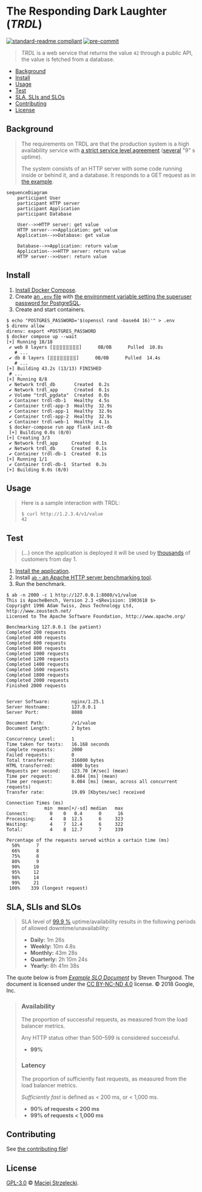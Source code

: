 # The Responding Dark Laughter (_TRDL_) <!-- omit in toc -->

[![standard-readme compliant](https://img.shields.io/badge/readme%20style-standard-brightgreen.svg?style=flat-square)](https://github.com/RichardLitt/standard-readme)
[![pre-commit](https://img.shields.io/badge/pre--commit-enabled-brightgreen?logo=pre-commit)](https://github.com/pre-commit/pre-commit)

> _TRDL_ is a web service that returns the value `42` through a public API, the
> value is fetched from a database.

- [Background](#background)
- [Install](#install)
- [Usage](#usage)
- [Test](#test)
- [SLA, SLIs and SLOs](#sla-slis-and-slos)
- [Contributing](#contributing)
- [License](#license)

## Background

> The requirements on TRDL are that the production system is a high availability
> service with [a strict service level agreement](#sla-slis-and-slos)
> ([several](https://en.wiktionary.org/wiki/several#Determiner) "9" s uptime).
>
> The system consists of an HTTP server with some code running inside or behind
> it, and a database. It responds to a GET request as in [the example](#usage).

```mermaid
sequenceDiagram
    participant User
    participant HTTP server
    participant Application
    participant Database

    User-->>HTTP server: get value
    HTTP server-->>Application: get value
    Application-->>Database: get value

    Database-->>Application: return value
    Application-->>HTTP server: return value
    HTTP server-->>User: return value
```

## Install

1. [Install Docker Compose](https://docs.docker.com/compose/install/).
2. Create [an `.env` file](https://thenewstack.io/what-is-the-docker-env-file-and-how-do-you-use-it/)
   with [the environment variable setting the superuser password for PostgreSQL](https://github.com/docker-library/docs/tree/master/postgres#postgres_password).
3. Create and start containers.

```shell
$ echo "POSTGRES_PASSWORD='$(openssl rand -base64 16)'" > .env
$ direnv allow
direnv: export +POSTGRES_PASSWORD
$ docker compose up --wait
[+] Running 18/18
 ✔ web 8 layers [⣿⣿⣿⣿⣿⣿⣿⣿]      0B/0B      Pulled  10.8s
   # ...
 ✔ db 8 layers [⣿⣿⣿⣿⣿⣿⣿⣿]      0B/0B      Pulled  14.4s
   # ...
[+] Building 43.2s (13/13) FINISHED
 # ...
[+] Running 8/8
 ✔ Network trdl_db       Created  0.2s
 ✔ Network trdl_app      Created  0.1s
 ✔ Volume "trdl_pgdata"  Created  0.0s
 ✔ Container trdl-db-1   Healthy  4.5s
 ✔ Container trdl-app-3  Healthy  32.9s
 ✔ Container trdl-app-1  Healthy  32.9s
 ✔ Container trdl-app-2  Healthy  32.9s
 ✔ Container trdl-web-1  Healthy  4.1s
 $ docker-compose run app flask init-db
 [+] Building 0.0s (0/0)
[+] Creating 3/3
 ✔ Network trdl_app     Created  0.1s
 ✔ Network trdl_db      Created  0.1s
 ✔ Container trdl-db-1  Created  0.1s
[+] Running 1/1
 ✔ Container trdl-db-1  Started  0.3s
[+] Building 0.0s (0/0)
```

## Usage

> Here is a sample interaction with TRDL:
>
> ```shell
> $ curl http://1.2.3.4/v1/value
> 42
> ```

## Test

> (...) once the application is deployed it will be used by [thousands](https://en.wiktionary.org/wiki/Appendix:Glossary#plural_number)
> of customers from day 1.

1. [Install the application](#install).
2. Install [`ab` - an Apache HTTP server benchmarking tool](https://httpd.apache.org/docs/2.4/programs/ab.html).
3. Run the benchmark.

```shell
$ ab -n 2000 -c 1 http://127.0.0.1:8080/v1/value
This is ApacheBench, Version 2.3 <$Revision: 1903618 $>
Copyright 1996 Adam Twiss, Zeus Technology Ltd, http://www.zeustech.net/
Licensed to The Apache Software Foundation, http://www.apache.org/

Benchmarking 127.0.0.1 (be patient)
Completed 200 requests
Completed 400 requests
Completed 600 requests
Completed 800 requests
Completed 1000 requests
Completed 1200 requests
Completed 1400 requests
Completed 1600 requests
Completed 1800 requests
Completed 2000 requests
Finished 2000 requests


Server Software:        nginx/1.25.1
Server Hostname:        127.0.0.1
Server Port:            8080

Document Path:          /v1/value
Document Length:        2 bytes

Concurrency Level:      1
Time taken for tests:   16.168 seconds
Complete requests:      2000
Failed requests:        0
Total transferred:      316000 bytes
HTML transferred:       4000 bytes
Requests per second:    123.70 [#/sec] (mean)
Time per request:       8.084 [ms] (mean)
Time per request:       8.084 [ms] (mean, across all concurrent requests)
Transfer rate:          19.09 [Kbytes/sec] received

Connection Times (ms)
              min  mean[+/-sd] median   max
Connect:        0    0   0.4      0      16
Processing:     4    8  12.5      6     323
Waiting:        4    7  12.4      6     322
Total:          4    8  12.7      7     339

Percentage of the requests served within a certain time (ms)
  50%      7
  66%      8
  75%      8
  80%      9
  90%     10
  95%     12
  98%     14
  99%     21
 100%    339 (longest request)
```

## SLA, SLIs and SLOs

> SLA level of [99.9 %](https://uptime.is/99.9) uptime/availability results in
> the following periods of allowed downtime/unavailability:
>
> - **Daily:** 1m 26s
> - **Weekly:** 10m 4.8s
> - **Monthly:** 43m 28s
> - **Quarterly:** 2h 10m 24s
> - **Yearly:** 8h 41m 38s

The quote below is from _[Example SLO Document](https://sre.google/workbook/slo-document/)_
by Steven Thurgood. The document is licensed under the [CC BY-NC-ND 4.0](https://creativecommons.org/licenses/by-nc-nd/4.0/)
license. © 2018 Google, Inc.

> ### Availability
>
> The proportion of successful requests, as measured from the load balancer
> metrics.
>
> Any HTTP status other than 500–599 is considered successful.
>
> - **99%**
>
> ### Latency
>
> The proportion of sufficiently fast requests, as measured from the load
> balancer metrics.
>
> _Sufficiently fast_ is defined as < 200 ms, or < 1,000 ms.
>
> - **90% of requests < 200 ms**
> - **99% of requests < 1,000 ms**

## Contributing

See [the contributing file](CONTRIBUTING.md)!

## License

[GPL-3.0](LICENSE) © [Maciej Strzelecki](mailto:mstrzele@users.noreply.github.com).

